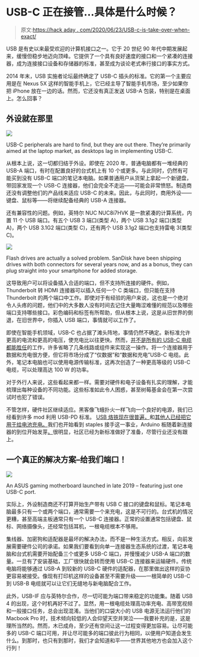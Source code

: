 # USB-C 正在接管…具体是什么时候？

> 原文:[https://hack aday . com/2020/06/23/USB-c-is-take-over-when-exact/](https://hackaday.com/2020/06/23/usb-c-is-taking-over-when-exactly/)

USB 是有史以来最受欢迎的计算机接口之一。它于 20 世纪 90 年代中期发展起来，缓慢但稳步地迈向顶峰。它提供了一个具有良好速度的接口和一个紧凑的连接器，成为连接接口设备和存储器的标准，甚至成为谈论老式串行接口的事实方式。

2014 年末，USB 实施者论坛最终确定了 USB-C 插头的标准。它的第一个主要应用是在 Nexus 5X 这样的智能手机上，它已经主导了智能手机市场，至少如果你把 iPhone 放在一边的话。然而，它还没有真正发送 USB-A 包装，特别是在桌面上。怎么回事？

## 外设就在那里

![](../Images/aea3d7db3fdd36f9a5a7709b8c7fdd83.png)

USB-C peripherals are hard to find, but they are out there. They’re primarily aimed at the laptop market, as desktops lag in implementing USB-C.

从根本上说，这一切都归结于外设。即使在 2020 年，普通电脑都有一堆经典的 USB-A 端口，有时在配置良好的台式机上有 10 个或更多。与此同时，仍然有可能买到没有 USB-C 端口的笔记本电脑。如果普通用户从货架上拿起一个新键盘，带回家发现一个 USB-C 连接器，他们会完全不走运——可能会非常愤怒。制造商还没有调整他们的产品线来适应 USB-C 的未来。因此，与此同时，商用外设——键盘、鼠标等——将继续配备经典的 USB-A 连接器。

还有兼容性的问题。例如，英特尔 NUC NUC8i7HVK 是一款紧凑的计算系统，内置 11 个 USB 端口。有五个 USB 3 端口(类型 A)，两个 USB 3.1g2 端口(类型 A)，两个 USB 3.1G2 端口(类型 C)，还有两个 USB 3.1g2 端口也支持雷电 3(类型 C)。

![](../Images/52b785a7984d51ee6c15bcdc1409e557.png)

Flash drives are actually a solved problem. SanDisk have been shipping drives with both connectors for several years now, and as a bonus, they can plug straight into your smartphone for added storage.

这导致用户可以将设备插入合适的端口，但不支持所连接的硬件。例如，Thunderbolt 转 HDMI 连接器可以插入任何一个 C 类端口，但只能在支持 Thunderbolt 的两个端口中工作。即使对于有经验的用户来说，这也是一个绝对令人头疼的问题，他们中的大多数人没有时间去记住大量晦涩难懂的规范以及哪些端口支持哪些接口。彩色编码和标签有所帮助，但从根本上说，这是从旧世界的倒退，在旧世界中，你插入 USB 端口，事情就可以工作了。

即使在智能手机领域，USB-C 也占据了滩头阵地，事情仍然不确定。新标准允许更高的电流和更高的电压，使充电比以往更快。然而，[并不是所有的 USB-C 电缆都能胜任](https://hackaday.com/2019/07/29/usb-c-one-plug-to-connect-them-all-and-in-confusion-bind-them/)的工作，许多省略了几条线路或组件来实现这一操作。将一个连接器用于数据和充电很方便，但它将市场分成了“仅数据”和“数据和充电”USB-C 电缆。此外，笔记本电脑也可以使用电源传输标准，这再次创造了一种更高等级的 USB-C 电缆，可以处理高达 100 W 的功率。

对于外行人来说，这些看起来都一样。需要对硬件和电子设备有扎实的理解，才能梳理出每种设备的不同功能。这些标准如此令人困惑，甚至树莓基金会在第一次尝试时也犯了错误。

不管怎样，硬件社区继续适应。黑客像飞蛾扑火一样飞向一个良好的电源，我们已经看到许多 mod 利用 USB-PD 标准。 [USB 烙铁现在很普遍，](https://hackaday.com/2019/11/01/adding-usb-c-to-the-ts100/)和[其他人已经把它用于给电池充电。](https://hackaday.com/2019/02/23/charging-lipos-with-usb-power-delivery/)我们也开始看到 staples 接手这一事业，Arduino 板随着新连接器的到位开始发芽[。](https://hackaday.com/2019/09/04/an-arduino-pro-micro-with-usb-c/)很明显，社区已经为新标准做好了准备，尽管行业还没有跟上。

## 一个真正的解决方案–给我们端口！

![](../Images/31d251d45326909b1e483c898b675858.png)

An ASUS gaming motherboard launched in late 2019 – featuring just one USB-C port.

实际上，外设制造商还不打算开始生产带有 USB C 接口的键盘和鼠标。笔记本电脑最多只有一个或两个端口，通常需要一个来充电，这是不可行的。台式机的情况更糟，甚至高端主板通常只有一个 USB-C 连接器。正常的设置通常包括键盘、鼠标、网络摄像头，还经常包括耳机，一根电缆根本不够用。

集线器、加密狗和适配器是最坏的解决办法，而不是一种生活方式。相反，向前发展需要硬件公司的承诺。如果我们要看到向单一连接器生态系统的过渡，笔记本电脑和台式机需要开始配备三个或更多 USB-C 端口，并慢慢减少 USB-A 端口的数量。一旦有了安装基础，工厂很快就会转而使用 USB-C 连接器来运输硬件。传统电脑将能够通过 USB-A 到较新的 USB-C 硬件的适配器，在那里做出这样的妥协更容易被接受。像现有打印机这样的设备甚至不需要升级——一根简单的 USB-C 到 USB-B 电缆就可以让它们无缝地与新电脑配合工作。

此外，USB-IF 应与英特尔合作，尽一切可能为端口带来稳定的功能集。随着 USB 4 的出现，这个时机再好不过了。显然，用一根电缆处理高功率充电、高带宽视频和一般接口任务，总会出现混淆。当他们的口袋大小的 USB 电源无法运行他们的 Macbook Pro 时，技术倾向较低的人会仰望天空并哭泣——我要补充的是，这是理所当然的。然而，木已成舟，至少还有空间让这一过程变得更加容易。让尽可能多的 USB-C 端口可用，并让尽可能多的端口彼此行为相同，以便用户知道会发生什么。到那时，也只有到那时，我们才会知道和平——世界其他地方也会加入这个行列！